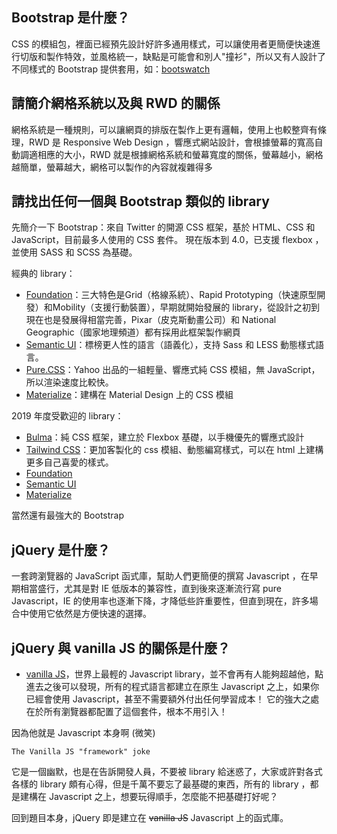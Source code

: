 ## Bootstrap 是什麼？

CSS 的模組包，裡面已經預先設計好許多通用樣式，可以讓使用者更簡便快速進行切版和製作特效，並風格統一，缺點是可能會和別人"撞衫"，所以又有人設計了不同樣式的 Bootstrap 提供套用，如：[bootswatch](https://bootswatch.com/)

## 請簡介網格系統以及與 RWD 的關係

網格系統是一種規則，可以讓網頁的排版在製作上更有邏輯，使用上也較整齊有條理，RWD 是 Responsive Web Design ，響應式網站設計，會根據螢幕的寬高自動調適相應的大小，RWD 就是根據網格系統和螢幕寬度的關係，螢幕越小，網格越簡單，螢幕越大，網格可以製作的內容就複雜得多

## 請找出任何一個與 Bootstrap 類似的 library

先簡介一下 Bootstrap：來自 Twitter 的開源 CSS 框架，基於 HTML、CSS 和 JavaScript，目前最多人使用的 CSS 套件。
現在版本到 4.0，已支援 flexbox ，並使用 SASS 和 SCSS 為基礎。

經典的 library：

* [Foundation](https://foundation.zurb.com/)：三大特色是Grid（格線系統）、Rapid Prototyping（快速原型開發）和Mobility（支援行動裝置），早期就開始發展的 library，從設計之初到現在也是發展得相當完善，Pixar（皮克斯動畫公司）和 National Geographic（國家地理頻道）都有採用此框架製作網頁
* [Semantic UI](https://semantic-ui.com/)：標榜更人性的語言（語義化），支持 Sass 和 LESS 動態樣式語言。
* [Pure.CSS](https://purecss.io/)：Yahoo 出品的一組輕量、響應式純 CSS 模組，無 JavaScript，所以渲染速度比較快。
* [Materialize](https://materializecss.com/)：建構在 Material Design 上的 CSS 模組

2019 年度受歡迎的 library：

* [Bulma](https://bulma.io/)：純 CSS 框架，建立於 Flexbox 基礎，以手機優先的響應式設計
* [Tailwind CSS](https://tailwindcss.com/)：更加客製化的 css 模組、動態編寫樣式，可以在 html 上建構更多自己喜愛的樣式。
* [Foundation](https://foundation.zurb.com/)
* [Semantic UI](https://semantic-ui.com/)
* [Materialize](https://materializecss.com/)

當然還有最強大的 Bootstrap

## jQuery 是什麼？

一套跨瀏覽器的 JavaScript 函式庫，幫助人們更簡便的撰寫 Javascript ，在早期相當盛行，尤其是對 IE 低版本的兼容性，直到後來逐漸流行寫 pure Javascript，IE 的使用率也逐漸下降，才降低些許重要性，但直到現在，許多場合中使用它依然是方便快速的選擇。

## jQuery 與 vanilla JS 的關係是什麼？

* [vanilla JS](http://vanilla-js.com/)，世界上最輕的 Javascript library，並不會再有人能夠超越他，點進去之後可以發現，所有的程式語言都建立在原生 Javascript 之上，如果你已經會使用 Javascript，甚至不需要額外付出任何學習成本！
它的強大之處在於所有瀏覽器都配置了這個套件，根本不用引入！

因為他就是 Javascript 本身啊 (微笑)

`The Vanilla JS "framework" joke`

它是一個幽默，也是在告訴開發人員，不要被 library 給迷惑了，大家或許對各式各樣的 library 頗有心得，但是千萬不要忘了最基礎的東西，所有的 library ，都是建構在 Javascript 之上，想要玩得順手，怎麼能不把基礎打好呢？

回到題目本身，jQuery 即是建立在 ~~vanilla JS~~ Javascript 上的函式庫。